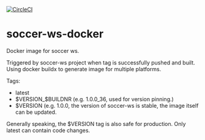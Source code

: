 [![CircleCI](https://dl.circleci.com/status-badge/img/gh/tdedobbeleer/soccer-angular/tree/master.svg?style=shield)](https://dl.circleci.com/status-badge/redirect/gh/tdedobbeleer/soccer-angular/tree/master)

# soccer-ws-docker
Docker image for soccer ws.

Triggered by soccer-ws project when tag is successfully pushed and built.
Using docker buildx to generate image for multiple platforms.

Tags:
- latest
- $VERSION_$BUILDNR (e.g. 1.0.0_36, used for version pinning.)
- $VERSION (e.g. 1.0.0, the version of soccer-ws is stable, the image itself can be updated.

Generally speaking, the $VERSION tag is also safe for production. Only latest can contain code changes.
